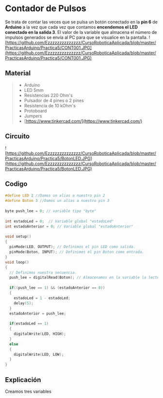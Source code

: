 # Contador de Pulsos

Se trata de contar las veces que se pulsa un botón conectado en la **pin 6** de **Arduino** a la vez que cada vez que contamos **encendemos el LED conectado en la salida 3**. El valor de la variable que almacena el número de impulsos generados se envía al PC para que se visualice en la pantalla.
![https://github.com/Ezzzzzzzzzzzzzz/CursoRoboticaAplicada/blob/master/PracticasArduino/Practica5/CONT001.JPG](https://github.com/Ezzzzzzzzzzzzzz/CursoRoboticaAplicada/blob/master/PracticasArduino/Practica5/CONT001.JPG)

## Material
> - Arduino
> - LED 5mm 
> - Resistencias 220 Ohm's 
> - Pulsador de 4 pines o 2 pines
> - Resistencia de 10 kOhm's
> - Protoboard
> - Jumpers
> - [https://www.tinkercad.com/](https://www.tinkercad.com/)
## Circuito
![https://github.com/Ezzzzzzzzzzzzzz/CursoRoboticaAplicada/blob/master/PracticasArduino/Practica5/BotonLED.JPG](https://github.com/Ezzzzzzzzzzzzzz/CursoRoboticaAplicada/blob/master/PracticasArduino/Practica5/BotonLED.JPG)

## Codigo
```c
#define LED 2 //Damos un alias a nuestro pin 2
#define Boton 3 //Damos un alias a nuestro pin 3

byte push_lee = 0; // variable tipo "byte"

int estadoLed = 0;	// Variable global "estadoLed"
int estadoAnterior = 0; // Variable global "estadoAnterior"

void setup()
{
  pinMode(LED, OUTPUT); // Definimos el pin LED como salida.
  pinMode(Boton, INPUT); // Definimos el pin Boton como entrada.
}
void loop()
{
  // Definimos nuestra secuencia.
  push_lee = digitalRead(Boton); // Almacenamos en la variable la lectura del boton.
  
  if((push_lee == 1) && (estadoAnterior == 0))
  { 
    estadoLed = 1 - estadoLed;
    delay(5);
  }
  estadoAnterior = push_lee;
  
  if(estadoLed == 1)
  {
    digitalWrite(LED, HIGH);
  }
  else
  {
    digitalWrite(LED, LOW); 
  }
}
```
## Explicación

Creamos tres variables
<!--stackedit_data:
eyJoaXN0b3J5IjpbMTcyOTMzMjQ5MV19
-->